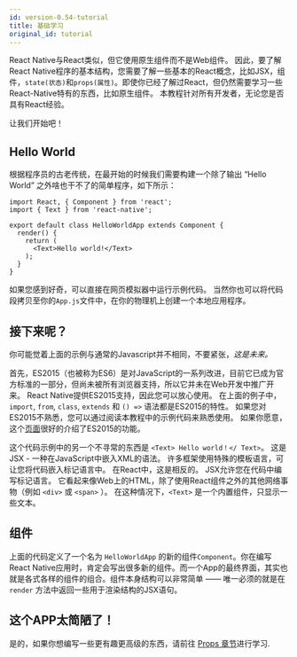 ```yaml
---
id: version-0.54-tutorial
title: 基础学习
original_id: tutorial
---
```


React Native与React类似，但它使用原生组件而不是Web组件。 因此，要了解React Native程序的基本结构，您需要了解一些基本的React概念，比如JSX，组件，`state(状态)`和`props(属性)`。即使你已经了解过React，但仍然需要学习一些React-Native特有的东西，比如原生组件。 本教程针对所有开发者，无论您是否具有React经验。

让我们开始吧！

## Hello World

根据程序员的古老传统，在最开始的时候我们需要构建一个除了输出 “Hello World” 之外啥也干不了的简单程序，如下所示：

```ReactNativeWebPlayer
import React, { Component } from 'react';
import { Text } from 'react-native';

export default class HelloWorldApp extends Component {
  render() {
    return (
      <Text>Hello world!</Text>
    );
  }
}
```

如果您感到好奇，可以直接在网页模拟器中运行示例代码。 当然你也可以将代码段拷贝至你的`App.js`文件中，在你的物理机上创建一个本地应用程序。

## 接下来呢？

你可能觉着上面的示例与通常的Javascript并不相同，不要紧张，_这是未来。_

首先，ES2015（也被称为ES6）是对JavaScript的一系列改进，目前它已成为官方标准的一部分，但尚未被所有浏览器支持，所以它并未在Web开发中推广开来。 React Native提供ES2015支持，因此您可以放心使用。 在上面的例子中，`import`, `from`, `class`, `extends` 和 `() =>` 语法都是ES2015的特性。 如果您对ES2015不熟悉，您可以通过阅读本教程中的示例代码来熟悉使用。 如果你愿意，这个[页面](https://babeljs.io/learn-es2015/)很好的介绍了ES2015的功能。

这个代码示例中的另一个不寻常的东西是 `<Text> Hello world！</ Text>`。 这是JSX - 一种在JavaScript中嵌入XML的语法。 许多框架使用特殊的模板语言，可让您将代码嵌入标记语言中。 在React中，这是相反的。 JSX允许您在代码中编写标记语言。 它看起来像Web上的HTML，除了使用React组件之外的其他网络事物（例如 `<div>` 或 `<span>` ）。 在这种情况下，`<Text>` 是一个内置组件，只显示一些文本。

## 组件

上面的代码定义了一个名为 `HelloWorldApp` 的新的组件`Component`。你在编写React Native应用时，肯定会写出很多新的组件。而一个App的最终界面，其实也就是各式各样的组件的组合。组件本身结构可以非常简单 —— 唯一必须的就是在 `render` 方法中返回一些用于渲染结构的JSX语句。

## 这个APP太简陋了！

是的，如果你想编写一些更有趣更高级的东西，请前往 [Props 章节](props.md)进行学习.
